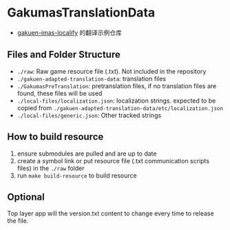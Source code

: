 # GakumasTranslationData

- [gakuen-imas-localify](https://github.com/chinosk6/gakuen-imas-localify) 的翻译示例仓库

## Files and Folder Structure

- `./raw`: Raw game resource file (.txt). Not included in the repository
- `./gakuen-adapted-translation-data`: translation files
- `./GakumasPreTranslation`: pretranslation files, if no translation files are found, these files will be used
- `./local-files/localization.json`: localization strings. expected to be copied from `./gakuen-adapted-translation-data/etc/localization.json`
- `./local-files/generic.json`: Other tracked strings

## How to build resource

1. ensure submodules are pulled and are up to date
2. create a symbol link or put resource file (.txt communication scripts files) in the `./raw` folder
3. run `make build-resource` to build resource

## Optional

Top layer app will the version.txt content to change every time to release the file.

